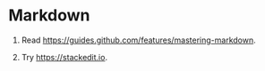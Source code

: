 # Markdown

1. Read https://guides.github.com/features/mastering-markdown.

2. Try https://stackedit.io.